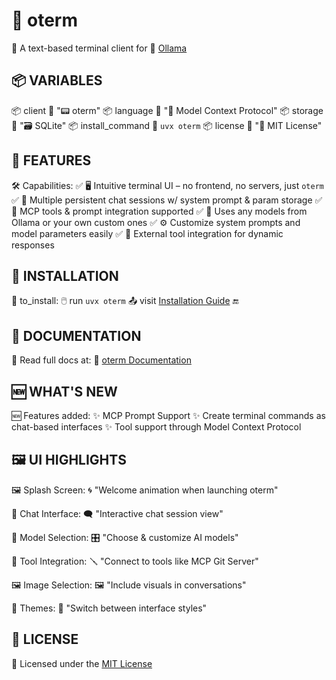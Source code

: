 # 🧬 oterm

🧾 A text-based terminal client for 🧠 [Ollama](https://github.com/ollama/ollama)

## 📦 VARIABLES
📦 client 🟰 "📟 oterm"
📦 language 🟰 "🧠 Model Context Protocol"
📦 storage 🟰 "🗃️ SQLite"
📦 install_command 🟰 `uvx oterm`
📦 license 🟰 "🪪 MIT License"

## 🧬 FEATURES

🛠️ Capabilities:
  ✅ 🖥️ Intuitive terminal UI – no frontend, no servers, just `oterm`
  ✅ 💬 Multiple persistent chat sessions w/ system prompt & param storage
  ✅ 🧠 MCP tools & prompt integration supported
  ✅ 🧠 Uses any models from Ollama or your own custom ones
  ✅ ⚙️ Customize system prompts and model parameters easily
  ✅ 🧩 External tool integration for dynamic responses

## 🔁 INSTALLATION

🔁 to_install:
  🖱️ run `uvx oterm`
  📤 visit [Installation Guide](https://ggozad.github.io/oterm/installation)
🔚

## 🧬 DOCUMENTATION

🔎 Read full docs at:
📄 [oterm Documentation](https://ggozad.github.io/oterm/)

## 🆕 WHAT'S NEW

🆕 Features added:
  ✨ MCP Prompt Support
  ✨ Create terminal commands as chat-based interfaces
  ✨ Tool support through Model Context Protocol

## 🖼️ UI HIGHLIGHTS

🖼️ Splash Screen:
🌀 "Welcome animation when launching oterm"

💬 Chat Interface:
🗨️ "Interactive chat session view"

🧠 Model Selection:
🎛️ "Choose & customize AI models"

🔧 Tool Integration:
🪛 "Connect to tools like MCP Git Server"

🖼️ Image Selection:
🖼️ "Include visuals in conversations"

🎨 Themes:
🎨 "Switch between interface styles"

## 🪪 LICENSE

📜 Licensed under the [MIT License](LICENSE)